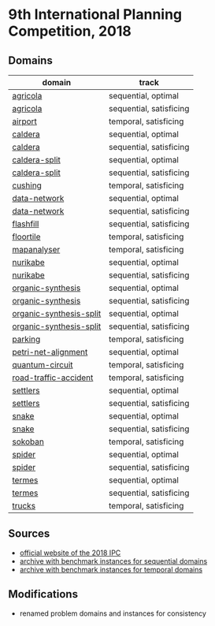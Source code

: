 # 9th International Planning Competition, 2018

## Domains

| domain | track |
|--------|-------|
| [agricola](domains/agricola-sequential-optimal) | sequential, optimal |
| [agricola](domains/agricola-sequential-satisficing) | sequential, satisficing |
| [airport](domains/airport-temporal-satisficing) | temporal, satisficing |
| [caldera](domains/caldera-sequential-optimal) | sequential, optimal |
| [caldera](domains/caldera-sequential-satisficing) | sequential, satisficing |
| [caldera-split](domains/caldera-split-sequential-optimal) | sequential, optimal |
| [caldera-split](domains/caldera-split-sequential-satisficing) | sequential, satisficing |
| [cushing](domains/cushing-temporal-satisficing) | temporal, satisficing |
| [data-network](domains/data-network-sequential-optimal) | sequential, optimal |
| [data-network](domains/data-network-sequential-satisficing) | sequential, satisficing |
| [flashfill](domains/flashfill-sequential-satisficing) | sequential, satisficing |
| [floortile](domains/floortile-temporal-satisficing) | temporal, satisficing |
| [mapanalyser](domains/mapanalyser-temporal-satisficing) | temporal, satisficing |
| [nurikabe](domains/nurikabe-sequential-optimal) | sequential, optimal |
| [nurikabe](domains/nurikabe-sequential-satisficing) | sequential, satisficing |
| [organic-synthesis](domains/organic-synthesis-sequential-optimal) | sequential, optimal |
| [organic-synthesis](domains/organic-synthesis-sequential-satisficing) | sequential, satisficing |
| [organic-synthesis-split](domains/organic-synthesis-split-sequential-optimal) | sequential, optimal |
| [organic-synthesis-split](domains/organic-synthesis-split-sequential-satisficing) | sequential, satisficing |
| [parking](domains/parking-temporal-satisficing) | temporal, satisficing |
| [petri-net-alignment](domains/petri-net-alignment-sequential-optimal) | sequential, optimal |
| [quantum-circuit](domains/quantum-circuit-temporal-satisficing) | temporal, satisficing |
| [road-traffic-accident](domains/road-traffic-accident-temporal-satisficing) | temporal, satisficing |
| [settlers](domains/settlers-sequential-optimal) | sequential, optimal |
| [settlers](domains/settlers-sequential-satisficing) | sequential, satisficing |
| [snake](domains/snake-sequential-optimal) | sequential, optimal |
| [snake](domains/snake-sequential-satisficing) | sequential, satisficing |
| [sokoban](domains/sokoban-temporal-satisficing) | temporal, satisficing |
| [spider](domains/spider-sequential-optimal) | sequential, optimal |
| [spider](domains/spider-sequential-satisficing) | sequential, satisficing |
| [termes](domains/termes-sequential-optimal) | sequential, optimal |
| [termes](domains/termes-sequential-satisficing) | sequential, satisficing |
| [trucks](domains/trucks-temporal-satisficing) | temporal, satisficing |

## Sources

* [official website of the 2018 IPC][1]
* [archive with benchmark instances for sequential domains][2]
* [archive with benchmark instances for temporal domains][3]

## Modifications

* renamed problem domains and instances for consistency

[1]:https://ipc2018.bitbucket.io/
[2]:https://bitbucket.org/ipc2018-classical/domains/src/default/
[3]:https://bitbucket.org/ipc2018-temporal/domains/src/master/
